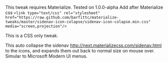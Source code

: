 This tweak requires Materialize. Tested on 1.0.0-alpha
Add after Materialize css
`<link type="text/css" rel="stylesheet" href="https://raw.github.com/barfittc/materialize-tweaks/master/sidenav-icon-colapse/sidenav-icon-colapse.min.css" media="screen,projection"/>`

This is a CSS only tweak.

This auto collapse the sidenav http://next.materializecss.com/sidenav.html to the icons, and expands them out back to normal size on mouse over. Simular to Microsoft Modern UI menus.

